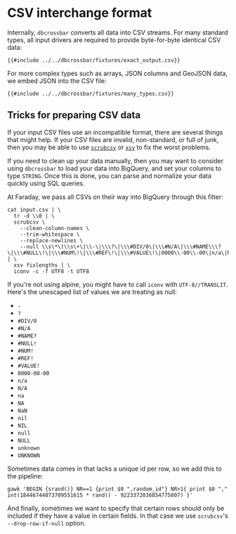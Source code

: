 # CSV interchange format

Internally, `dbcrossbar` converts all data into CSV streams. For many standard types, all input drivers are required to provide byte-for-byte identical CSV data:

```csv
{{#include ../../dbcrossbar/fixtures/exact_output.csv}}
```

For more complex types such as arrays, JSON columns and GeoJSON data, we embed JSON into the CSV file:

```csv
{{#include ../../dbcrossbar/fixtures/many_types.csv}}
```

## Tricks for preparing CSV data

If your input CSV files use an incompatible format, there are several things that might help. If your CSV files are invalid, non-standard, or full of junk, then you may be able to use [`scrubcsv`](https://github.com/faradayio/scrubcsv) or [`xsv`](https://github.com/BurntSushi/xsv) to fix the worst problems.

If you need to clean up your data manually, then you may want to consider using `dbcrossbar` to load your data into BigQuery, and set your columns to type `STRING`. Once this is done, you can parse and normalize your data quickly using SQL queries.

At Faraday, we pass all CSVs on their way into BigQuery through this filter:

```
cat input.csv | \
  tr -d \\0 | \
  scrubcsv \
    --clean-column-names \
    --trim-whitespace \
    --replace-newlines \
    --null \\s\*\(\\s\+\|\\-\|\\\?\|\\\#DIV/0\|\\\#N/A\|\\\#NAME\\\?\|\\\#NULL\!\|\\\#NUM\!\|\\\#REF\!\|\\\#VALUE\!\|0000\\-00\\-00\|n/a\|N/A\|na\|NA\|NaN\|nil\|NIL\|null\|NULL\|unknown\|UNKNOWN\)\\s\* | \
  xsv fixlengths | \
  iconv -c -f UTF8 -t UTF8
```

If you're not using alpine, you might have to call `iconv` with `UTF-8//TRANSLIT`. Here's the unescaped list of values we are treating as null:

* `-`
* `?`
* `#DIV/0`
* `#N/A`
* `#NAME?`
* `#NULL!`
* `#NUM!`
* `#REF!`
* `#VALUE!`
* `0000-00-00`
* `n/a`
* `N/A`
* `na`
* `NA`
* `NaN`
* `nil`
* `NIL`
* `null`
* `NULL`
* `unknown`
* `UNKNOWN`

Sometimes data comes in that lacks a unique id per row, so we add this to the pipeline:

```
gawk 'BEGIN {srand()} NR==1 {print $0 ",random_id"} NR>1{ print $0 "," int(18446744073709551615 * rand() - 9223372036854775807) }'
```

And finally, sometimes we want to specify that certain rows should only be included if they have a value in certain fields. In that case we use `scrubcsv`'s `--drop-row-if-null` option.

